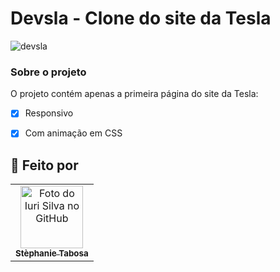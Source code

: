 # Devsla - Clone do site da Tesla

![devsla](https://user-images.githubusercontent.com/41654616/119561488-a01fd580-bd7b-11eb-98a2-ca410cddee89.png)



### Sobre o projeto

O projeto contém apenas a primeira página do site da Tesla:

- [x] Responsivo
- [x] Com animação em CSS



## 🤝 Feito por


<table>
  <tr>
    <td align="center">
      <a href="#">
        <img src="https://avatars3.githubusercontent.com/u/31936044" width="100px;" alt="Foto do Iuri Silva no GitHub"/><br>
        <sub>
          <b>Stèphanie Tabosa</b>
        </sub>
      </a>
    </td>
  </tr>
</table>
